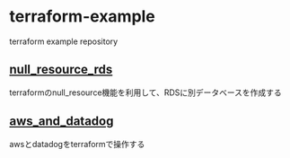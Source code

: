 terraform-example
=================================================

terraform example repository


[null_resource_rds](./null_resource_rds)
-------------------------------------------------
terraformのnull_resource機能を利用して、RDSに別データベースを作成する


[aws_and_datadog](./aws_and_datadog)
-------------------------------------------------
awsとdatadogをterraformで操作する
